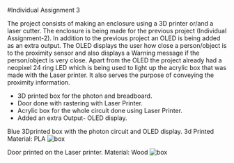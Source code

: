 #Individual Assignment 3

The project consists of making an enclosure using a 3D printer or/and a laser cutter. The enclosure is being made for the previous project (Individual Assignment-2).
In addition to the previous project an OLED is being added as an extra output. The OLED displays the user how close a person/object is to the proximity sensor and also displays a Warning message if the person/object is very close.
Apart from the OLED the project already had a neopixel 24 ring LED which is being used to light up the acrylic box that was made with the Laser printer. It also serves the purpose of conveying the proximity information.


* 3D printed box for the photon and breadboard.
* Door done with rastering with Laser Printer.
* Acrylic box for the whole circuit done using Laser Printer.
* Added an extra Output- OLED display.


Blue 3Dprinted box with the photon circuit and OLED display. 3d Printed Material: PLA
![box](https://cloud.githubusercontent.com/assets/21232700/20317606/c13de274-ab34-11e6-8b2b-c8c46b8d78cc.JPG)


Door printed on the Laser printer. Material: Wood
![box](https://cloud.githubusercontent.com/assets/21232700/20317606/c13de274-ab34-11e6-8b2b-c8c46b8d78cc.JPG)

